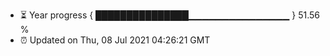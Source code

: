 - ⏳ Year progress { ███████████████▁▁▁▁▁▁▁▁▁▁▁▁▁▁▁ } 51.56 %
- ⏰ Updated on Thu, 08 Jul 2021 04:26:21 GMT

